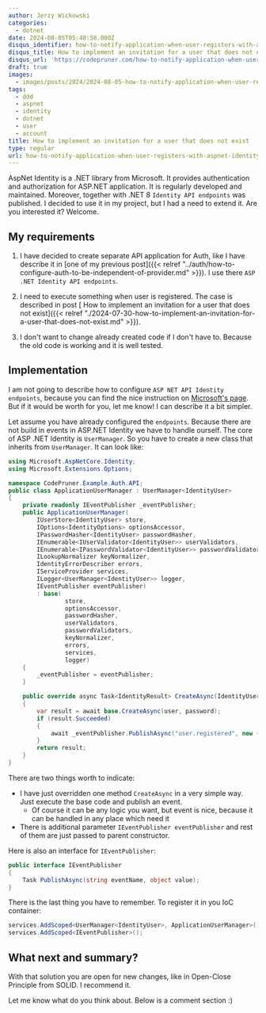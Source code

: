 ```yaml
---
author: Jerzy Wickowski
categories:
  - dotnet
date: 2024-08-05T05:40:58.000Z
disqus_identifier: how-to-notify-application-when-user-registers-with-aspnet-identity
disqus_title: How to implement an invitation for a user that does not exist
disqus_url: 'https://codepruner.com/how-to-notify-application-when-user-registers-with-aspnet-identity'
draft: true
images:
  - images/posts/2024/2024-08-05-how-to-notify-application-when-user-registers-with-aspnet-identity.jpg
tags:
  - ddd
  - aspnet
  - identity
  - dotnet
  - user
  - account
title: How to implement an invitation for a user that does not exist
type: regular
url: how-to-notify-application-when-user-registers-with-aspnet-identity
---
```

AspNet Identity is a .NET library from Microsoft. It provides authentication and authorization for ASP.NET application. It is regularly developed and maintained. Moreover, together with .NET 8 `Identity API endpoints` was published. I decided to use it in my project, but I had a need to extend it. Are you interested it? Welcome.

## My requirements
1. I have decided to create separate API application for Auth, like I have describe it in [one of my previous post]({{< relref "../auth/how-to-configure-auth-to-be-independent-of-provider.md" >}}). I use there `ASP .NET Identity API endpoints`. 

2. I need to execute something when user is registered. The case is described in post [ How to implement an invitation for a user that does not exist]({{< relref "./2024-07-30-how-to-implement-an-invitation-for-a-user-that-does-not-exist.md" >}}). 

3. I don't want to change already created code if I don't have to. Because the old code is working and it is well tested.

## Implementation
I am not going to describe how to configure `ASP NET API Identity endpoints`, because you can find the nice instruction on [Microsoft's page](https://learn.microsoft.com/en-us/aspnet/core/security/authentication/identity-api-authorization?view=aspnetcore-8.0). But if it would be worth for you, let me know! I can describe it a bit simpler.

Let assume you have already configured the `endpoints`. Because there are not build in events in ASP.NET Identity we have to handle ourself. The core of ASP .NET Identity is `UserManager`. So you have to create a new class that inherits from `UserManager`. It can look like:
``` csharp
using Microsoft.AspNetCore.Identity;
using Microsoft.Extensions.Options;

namespace CodePruner.Example.Auth.API;
public class ApplicationUserManager : UserManager<IdentityUser>
{
    private readonly IEventPublisher _eventPublisher;
    public ApplicationUserManager(
        IUserStore<IdentityUser> store,
        IOptions<IdentityOptions> optionsAccessor,
        IPasswordHasher<IdentityUser> passwordHasher,
        IEnumerable<IUserValidator<IdentityUser>> userValidators,
        IEnumerable<IPasswordValidator<IdentityUser>> passwordValidators,
        ILookupNormalizer keyNormalizer, 
        IdentityErrorDescriber errors,
        IServiceProvider services,
        ILogger<UserManager<IdentityUser>> logger,
        IEventPublisher eventPublisher)
        : base(
                store,
                optionsAccessor,
                passwordHasher,
                userValidators,
                passwordValidators,
                keyNormalizer,
                errors,
                services,
                logger)
    {
        _eventPublisher = eventPublisher;
    }

    public override async Task<IdentityResult> CreateAsync(IdentityUser user, string password)
    {
        var result = await base.CreateAsync(user, password);
        if (result.Succeeded)
        {
            await _eventPublisher.PublishAsync("user.registered", new { UserId = user.Id, Email = user.Email });
        }
        return result;
    }
}
```
There are two things worth to indicate:
- I have just overridden one method `CreateAsync` in a very simple way. Just execute the base code and publish an event.
  - Of course it can be any logic you want, but event is nice, because it can be handled in any place which need it
- There is additional parameter `IEventPublisher eventPublisher` and rest of them are just passed to parent constructor.

Here is also an interface for `IEventPublisher`:
``` csharp
public interface IEventPublisher
{
    Task PublishAsync(string eventName, object value);
}
```

There is the last thing you have to remember. To register it in you IoC container:
``` csharp
services.AddScoped<UserManager<IdentityUser>, ApplicationUserManager>();
services.AddScoped<IEventPublisher>();
```

## What next and summary? 
With that solution you are open for new changes, like in Open-Close Principle from SOLID. 
I recommend it. 

Let me know what do you think about. Below is a comment section :)
